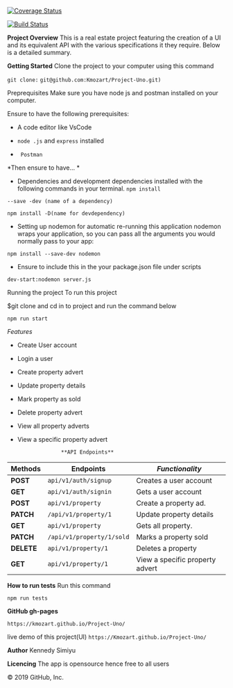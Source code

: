 [![Coverage Status](https://coveralls.io/repos/github/Kmozart/Project-Uno/badge.svg?branch=develop)](https://coveralls.io/github/Kmozart/Project-Uno?branch=develop)

[![Build Status](https://travis-ci.com/Kmozart/Project-Uno.svg?branch=develop)](https://travis-ci.com/Kmozart/Project-Uno)


**Project Overview**
This is a real estate project featuring the creation of a UI and its equivalent API with the various specifications it they require. Below is a detailed summary.

**Getting Started**
Clone the project to your computer using this command

```git clone:```
```git@github.com:Kmozart/Project-Uno.git)```

Preprequisites
Make sure you have node js and postman installed on your computer.

Ensure to have the following prerequisites: 
- A code editor like VsCode

- ``node .js`` and ``express`` installed

- `` Postman``

*Then ensure to have... *

- Dependencies and development dependencies installed with the following commands in your terminal.
``npm install``

``--save -dev (name of a dependency)``

``npm install -D(name for devdependency)``

- Setting up nodemon for automatic re-running this application
nodemon wraps your application, so you can pass all the arguments you would normally pass to your app:

``npm install --save-dev nodemon``

- Ensure to include this in the your package.json file under scripts

```dev-start:nodemon server.js```

Running the project
To run this project

$git clone and cd in to project  and run the command below

``npm run start``

*Features*
- Create User account

- Login a user

- Create property advert

- Update property details

- Mark property as sold

- Delete property advert

- View all property adverts

- View a specific property advert




                    **API Endpoints**    
| **Methods**|      **Endpoints**        |         ***Functionality***    |
|------------|---------------------------|--------------------------------|
| **POST**   |  ``api/v1/auth/signup``   | Creates a user account         |
| **GET**    |  ``api/v1/auth/signin``   | Gets a user account            |
| **POST**   |   ``api/v1/property``     | Create a property ad.          |
| **PATCH**  |   ``/api/v1/property/1``  | Update property details        |
| **GET**    |   ``api/v1/property``     | Gets all property.             |
| **PATCH**  |``/api/v1/property/1/sold``| Marks a property sold          |
| **DELETE** |   ``api/v1/property/1``   | Deletes a property             |
| **GET**    |   ``api/v1/property/1``   | View a specific property advert|



**How to run tests**
      Run this command

``npm run tests``


**GitHub gh-pages**

```https://kmozart.github.io/Project-Uno/```


live demo of this project(UI)
```https://Kmozart.github.io/Project-Uno/```

**Author**
Kennedy Simiyu

**Licencing**
The app is opensource hence free to all users

© 2019 GitHub, Inc.
